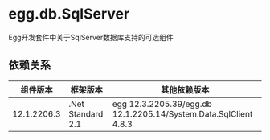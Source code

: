 # egg.db.SqlServer

Egg开发套件中关于SqlServer数据库支持的可选组件

## 依赖关系

| 组件版本 | 框架版本 | 其他依赖版本 | 
| ---- | ----- | ---- |
| 12.1.2206.3 | .Net Standard 2.1 | egg 12.3.2205.39/egg.db 12.1.2205.14/System.Data.SqlClient 4.8.3 | 
